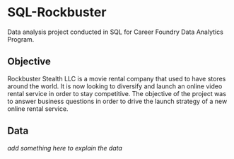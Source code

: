 # SQL-Rockbuster
Data analysis project conducted in SQL for Career Foundry Data Analytics Program.
## Objective
Rockbuster Stealth LLC is a movie rental company that used to have stores around the world. It is now looking to diversify and launch an online video rental service in order to stay competitive.
The objective of the project was to answer business questions in order to drive the launch strategy of a new online rental service.
## Data
*add something here to explain the data*
